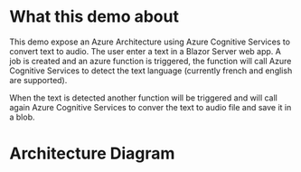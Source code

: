 # What this demo about

This demo expose an Azure Architecture using Azure Cognitive Services to convert text to audio.  The user enter a text in a Blazor Server web app.  A job is created and an azure function is triggered, the function will call Azure Cognitive Services to detect the text language (currently french and english are supported).

When the text is detected another function will be triggered and will call again Azure Cognitive Services to conver the text to audio file and save it in a blob.

# Architecture Diagram

